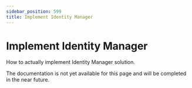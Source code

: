 ```yaml
---
sidebar_position: 599
title: Implement Identity Manager
---
```


# Implement Identity Manager

How to actually implement Identity Manager solution.

The documentation is not yet available for this page and will be completed in the near future.